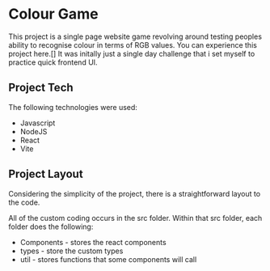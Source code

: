# Colour Game

This project is a single page website game revolving around testing peoples ability to recognise colour in terms of RGB values. You can experience this project here.[] It was initally just a single day challenge that i set myself to practice quick frontend UI. 



## Project Tech
The following technologies were used:

- Javascript
- NodeJS
- React
- Vite 

## Project Layout

Considering the simplicity of the project, there is a straightforward layout to the code.

All of the custom coding occurs in the src folder.
Within that src folder, each folder does the following:

- Components - stores the react components
- types - store the custom types
- util - stores functions that some components will call
